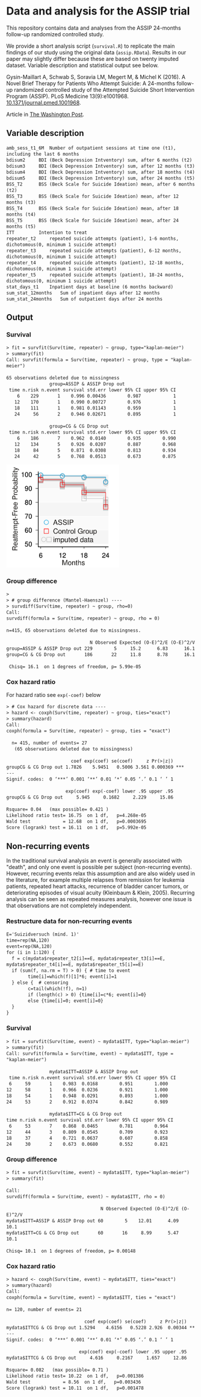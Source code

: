 # Data and analysis for the ASSIP trial
This repository contains data and analyses from the ASSIP 24-months follow-up randomized controlled study.

We provide a short analysis script (`survival.R`) to replicate the main findings of our study using the original data (`assip.RData`). Results in our paper may slightly differ because these are based on twenty imputed dataset. Variable description and statistical output see below.

Gysin-Maillart A, Schwab S, Soravia LM, Megert M, & Michel K (2016). A Novel Brief Therapy for Patients Who Attempt Suicide: A 24-months follow-up randomized controlled study of the Attempted Suicide Short Intervention Program (ASSIP). PLoS Medicine 13(9):e1001968. [10.1371/journal.pmed.1001968](http://journals.plos.org/plosmedicine/article?id=10.1371/journal.pmed.1001968).

Article in [The Washington Post](https://www.washingtonpost.com/news/to-your-health/wp/2016/04/07/how-old-fashioned-pen-to-paper-letters-could-help-pull-people-back-from-the-brink-of-suicide/).

## Variable description
    amb_sess_t1_6M	Number of outpatient sessions at time one (t1), including the last 6 months
    bdisum2		BDI (Beck Depression Intventory) sum, after 6 months (t2)
    bdisum3		BDI (Beck Depression Intventory) sum, after 12 months (t3)
    bdisum4		BDI (Beck Depression Intventory) sum, after 18 months (t4)
    bdisum5		BDI (Beck Depression Intventory) sum, after 24 months (t5)
    BSS_T2		BSS (Beck Scale for Suicide Ideation) mean, after 6 months (t2)
    BSS_T3		BSS (Beck Scale for Suicide Ideation) mean, after 12 months (t3)
    BSS_T4		BSS (Beck Scale for Suicide Ideation) mean, after 18 months (t4)
    BSS_T5		BSS (Beck Scale for Suicide Ideation) mean, after 24 months (t5)
    ITT			Intention to treat
    repeater_t2		repeated suicide attempts (patient), 1-6 months, dichotomous(0, minimum 1 suicide attempt)
    repeater_t3		repeated suicide attempts (patient), 6-12 months, dichotomous(0, minimum 1 suicide attempt)
    repeater_t4		repeated suicide attempts (patient), 12-18 months, dichotomous(0, minimum 1 suicide attempt)
    repeater_t5		repeated suicide attempts (patient), 18-24 months, dichotomous(0, minimum 1 suicide attempt)
    stat_days_t1	Inpatient days at baseline (6 months backward)
    sum_stat_12months	Sum of inpatient days after 12 months
    sum_stat_24months	Sum of outpatient days after 24 months
    
## Output
### Survival
	> fit = survfit(Surv(time, repeater) ~ group, type="kaplan-meier")
	> summary(fit)
	Call: survfit(formula = Surv(time, repeater) ~ group, type = "kaplan-meier")
	
	65 observations deleted due to missingness 
	                group=ASSIP & ASSIP Drop out 
	 time n.risk n.event survival std.err lower 95% CI upper 95% CI
	    6    229       1    0.996 0.00436        0.987            1
	   12    170       1    0.990 0.00727        0.976            1
	   18    111       1    0.981 0.01143        0.959            1
	   24     56       2    0.946 0.02671        0.895            1
	
	                group=CG & CG Drop out 
	 time n.risk n.event survival std.err lower 95% CI upper 95% CI
	    6    186       7    0.962  0.0140        0.935        0.990
	   12    134       5    0.926  0.0207        0.887        0.968
	   18     84       5    0.871  0.0308        0.813        0.934
	   24     42       5    0.768  0.0513        0.673        0.875
	   
<img src="https://raw.githubusercontent.com/schw4b/assip/master/survival.png" width="300">

### Group difference
	> 
	> # group difference (Mantel-Haenszel) ----
	> survdiff(Surv(time, repeater) ~ group, rho=0)
	Call:
	survdiff(formula = Surv(time, repeater) ~ group, rho = 0)
	
	n=415, 65 observations deleted due to missingness.
	
	                               N Observed Expected (O-E)^2/E (O-E)^2/V
	group=ASSIP & ASSIP Drop out 229        5     15.2      6.83      16.1
	group=CG & CG Drop out       186       22     11.8      8.78      16.1
	
	 Chisq= 16.1  on 1 degrees of freedom, p= 5.99e-05 

### Cox hazard ratio
For hazard ratio see ``exp(-coef)`` below

	> # Cox hazard for discrete data ----
	> hazard <- coxph(Surv(time, repeater) ~ group, ties="exact")
	> summary(hazard)
	Call:
	coxph(formula = Surv(time, repeater) ~ group, ties = "exact")
	
	  n= 415, number of events= 27 
	   (65 observations deleted due to missingness)
	
	                        coef exp(coef) se(coef)     z Pr(>|z|)    
	groupCG & CG Drop out 1.7826    5.9451   0.5006 3.561 0.000369 ***
	---
	Signif. codes:  0 ‘***’ 0.001 ‘**’ 0.01 ‘*’ 0.05 ‘.’ 0.1 ‘ ’ 1
	
	                      exp(coef) exp(-coef) lower .95 upper .95
	groupCG & CG Drop out     5.945     0.1682     2.229     15.86
	
	Rsquare= 0.04   (max possible= 0.421 )
	Likelihood ratio test= 16.75  on 1 df,   p=4.268e-05
	Wald test            = 12.68  on 1 df,   p=0.0003695
	Score (logrank) test = 16.11  on 1 df,   p=5.992e-05
	
## Non-recurring events

In the traditional survival analysis an event is generally associated with "death", and only one event is possible per subject (non-recurring events). However, recurring events relax this assumption and are also widely used in the literature, for example multiple relapses from remission for leukemia patients, repeated heart attacks, recurrence of bladder cancer tumors, or deteriorating episodes of visual acuity (Kleinbaum & Klein, 2005). Recurring analysis can be seen as repeated measures analysis, however one issue is that observations are not completely independent.

### Restructure data for non-recurring events
	E='Suizidversuch (mind. 1)'
	time=rep(NA,120)
	event=rep(NA,120)
	for (i in 1:120) {
  	  f = c(mydata$repeater_t2[i]==E, mydata$repeater_t3[i]==E, mydata$repeater_t4[i]==E, mydata$repeater_t5[i]==E)
  	  if (sum(f, na.rm = T) > 0) { # time to event
    	    time[i]=which(f)[1]*6; event[i]=1
  	  } else {  # censoring
    	    c=tail(which(!f), n=1)
    	    if (length(c) > 0) {time[i]=c*6; event[i]=0}
    	    else {time[i]=0; event[i]=0}
  	  }
	}

### Survival
	> fit = survfit(Surv(time, event) ~ mydata$ITT, type="kaplan-meier")
	> summary(fit)
	Call: survfit(formula = Surv(time, event) ~ mydata$ITT, type = "kaplan-meier")

        	        mydata$ITT=ASSIP & ASSIP Drop out 
	 time n.risk n.event survival std.err lower 95% CI upper 95% CI
	 6     59       1    0.983  0.0168        0.951        1.000
	12     58       1    0.966  0.0236        0.921        1.000
	18     54       1    0.948  0.0291        0.893        1.000
	24     53       2    0.912  0.0374        0.842        0.989

        	        mydata$ITT=CG & CG Drop out 
 	time n.risk n.event survival std.err lower 95% CI upper 95% CI
	 6     53       7    0.868  0.0465        0.781        0.964
	12     44       3    0.809  0.0545        0.709        0.923
	18     37       4    0.721  0.0637        0.607        0.858
	24     30       2    0.673  0.0680        0.552        0.821

### Group difference
	> fit = survfit(Surv(time, event) ~ mydata$ITT, type="kaplan-meier")
	> summary(fit)
	
	Call:
	survdiff(formula = Surv(time, event) ~ mydata$ITT, rho = 0)

	                                   N Observed Expected (O-E)^2/E (O-E)^2/V
	mydata$ITT=ASSIP & ASSIP Drop out 60        5    12.01      4.09      10.1
	mydata$ITT=CG & CG Drop out       60       16     8.99      5.47      10.1
	
 	Chisq= 10.1  on 1 degrees of freedom, p= 0.00148

### Cox hazard ratio

	> hazard <- coxph(Surv(time, event) ~ mydata$ITT, ties="exact")
	> summary(hazard)
	Call:
	coxph(formula = Surv(time, event) ~ mydata$ITT, ties = "exact")

  	n= 120, number of events= 21 
	
	                             coef exp(coef) se(coef)     z Pr(>|z|)   
	mydata$ITTCG & CG Drop out 1.5294    4.6156   0.5228 2.926  0.00344 **
	---
	Signif. codes:  0 ‘***’ 0.001 ‘**’ 0.01 ‘*’ 0.05 ‘.’ 0.1 ‘ ’ 1
	
	                           exp(coef) exp(-coef) lower .95 upper .95
	mydata$ITTCG & CG Drop out     4.616     0.2167     1.657     12.86
	
	Rsquare= 0.082   (max possible= 0.71 )
	Likelihood ratio test= 10.22  on 1 df,   p=0.001386
	Wald test            = 8.56  on 1 df,   p=0.003436
	Score (logrank) test = 10.11  on 1 df,   p=0.001478
